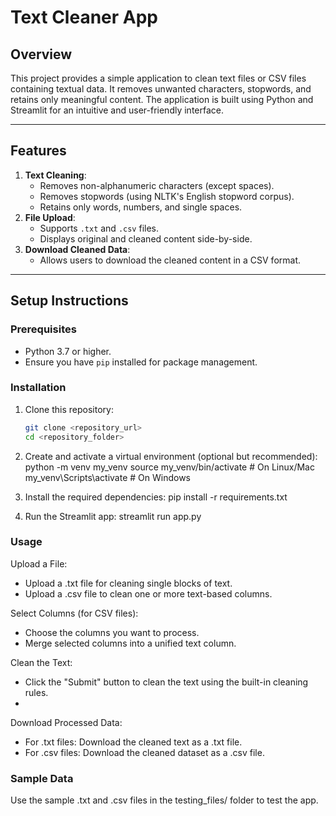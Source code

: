# Text Cleaner App

## Overview
This project provides a simple application to clean text files or CSV files containing textual data. It removes unwanted characters, stopwords, and retains only meaningful content. The application is built using Python and Streamlit for an intuitive and user-friendly interface.

---

## Features
1. **Text Cleaning**:
   - Removes non-alphanumeric characters (except spaces).
   - Removes stopwords (using NLTK's English stopword corpus).
   - Retains only words, numbers, and single spaces.
2. **File Upload**:
   - Supports `.txt` and `.csv` files.
   - Displays original and cleaned content side-by-side.
3. **Download Cleaned Data**:
   - Allows users to download the cleaned content in a CSV format.

---

## Setup Instructions

### Prerequisites
- Python 3.7 or higher.
- Ensure you have `pip` installed for package management.

### Installation
1. Clone this repository:
   ```bash
   git clone <repository_url>
   cd <repository_folder>
2. Create and activate a virtual environment (optional but recommended):
   python -m venv my_venv
   source my_venv/bin/activate       # On Linux/Mac
   my_venv\Scripts\activate          # On Windows

3. Install the required dependencies:
   pip install -r requirements.txt

4. Run the Streamlit app:
   streamlit run app.py

### Usage
Upload a File:
- Upload a .txt file for cleaning single blocks of text.
- Upload a .csv file to clean one or more text-based columns.

Select Columns (for CSV files):
- Choose the columns you want to process.
- Merge selected columns into a unified text column.
  
Clean the Text:
- Click the "Submit" button to clean the text using the built-in cleaning rules.
- 
Download Processed Data:
- For .txt files: Download the cleaned text as a .txt file.
- For .csv files: Download the cleaned dataset as a .csv file.
  
### Sample Data
Use the sample .txt and .csv files in the testing_files/ folder to test the app.
